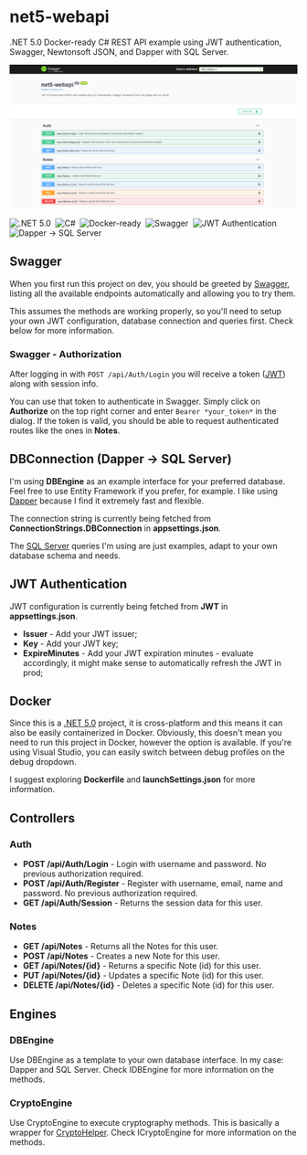 

# net5-webapi

.NET 5.0 Docker-ready C# REST API example using JWT authentication, Swagger, Newtonsoft JSON, and Dapper with SQL Server.

![net5-webapi](https://github.com/nunogois/net5-webapi/blob/master/net5-webapi-thumbnail.png)

![.NET 5.0](https://img.shields.io/badge/-.NET_5.0-141321?style=for-the-badge&logo=.net&logoColor=ba46d8)&nbsp;
![C#](https://img.shields.io/badge/-C%23-141321?style=for-the-badge&logo=c-sharp&logoColor=239120)&nbsp;
![Docker-ready](https://img.shields.io/badge/-Docker--ready-141321?style=for-the-badge&logo=Docker&logoColor=2496ED)&nbsp;
![Swagger](https://img.shields.io/badge/-Swagger-141321?style=for-the-badge&logo=Swagger&logoColor=85EA2D)&nbsp;
![JWT Authentication](https://img.shields.io/badge/-JWT_Authentication-141321?style=for-the-badge&logo=JSON-Web-Tokens&logoColor=ffffff)&nbsp;
![Dapper -> SQL Server](https://img.shields.io/badge/-Dapper_-->_SQL%20Server-141321?style=for-the-badge&logo=Microsoft-SQL-Server&logoColor=CC2927)&nbsp;

## Swagger

When you first run this project on dev, you should be greeted by [Swagger](https://swagger.io/), listing all the available endpoints automatically and allowing you to try them.

This assumes the methods are working properly, so you'll need to setup your own JWT configuration, database connection and queries first. Check below for more information.

### Swagger - Authorization

After logging in with `POST /api/Auth/Login` you will receive a token ([JWT](https://jwt.io/)) along with session info. 

You can use that token to authenticate in Swagger. Simply click on **Authorize** on the top right corner and enter `Bearer *your_token*` in the dialog. If the token is valid, you should be able to request authenticated routes like the ones in **Notes**.

## DBConnection (Dapper -> SQL Server)

I'm using **DBEngine** as an example interface for your preferred database. Feel free to use Entity Framework if you prefer, for example. I like using [Dapper](https://github.com/StackExchange/Dapper) because I find it extremely fast and flexible.

The connection string is currently being fetched from **ConnectionStrings.DBConnection** in **appsettings.json**.

The [SQL Server](https://www.microsoft.com/sql-server/sql-server-2019?rtc=1) queries I'm using are just examples, adapt to your own database schema and needs.

## JWT Authentication

JWT configuration is currently being fetched from **JWT** in **appsettings.json**.

 - **Issuer** - Add your JWT issuer;
 - **Key** - Add your JWT key;
 - **ExpireMinutes** - Add your JWT expiration minutes - evaluate accordingly, it might make sense to automatically refresh the JWT in prod;

## Docker

Since this is a [.NET 5.0](https://docs.microsoft.com/en-us/dotnet/core/dotnet-five) project, it is cross-platform and this means it can also be easily containerized in Docker. Obviously, this doesn't mean you need to run this project in Docker, however the option is available. If you're using Visual Studio, you can easily switch between debug profiles on the debug dropdown.

I suggest exploring **Dockerfile** and **launchSettings.json** for more information.

## Controllers

### Auth

 - **POST /api/Auth/Login** - Login with username and password. No previous authorization required.
 - **POST /api/Auth/Register** - Register with username, email, name and password. No previous authorization required.
 - **GET /api/Auth/Session** - Returns the session data for this user.
 
### Notes

 - **GET /api/Notes** - Returns all the Notes for this user.
 - **POST /api/Notes** - Creates a new Note for this user.
 - **GET /api/Notes/{id}** - Returns a specific Note (id) for this user.
 - **PUT /api/Notes/{id}** - Updates a specific Note (id) for this user.
 - **DELETE /api/Notes/{id}** - Deletes a specific Note (id) for this user.
 
## Engines

### DBEngine

Use DBEngine as a template to your own database interface. In my case: Dapper and SQL Server. Check IDBEngine for more information on the methods.

### CryptoEngine

Use CryptoEngine to execute cryptography methods. This is basically a wrapper for [CryptoHelper](https://github.com/henkmollema/CryptoHelper). Check ICryptoEngine for more information on the methods.
